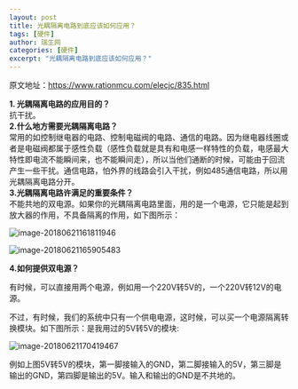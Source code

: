 ```yaml
---
layout: post  
title: 光耦隔离电路到底应该如何应用？  
tags: [硬件]
author: 瑞生网  
categories: [硬件]  
excerpt: "光耦隔离电路到底应该如何应用？"  
---
```


原文地址：https://www.rationmcu.com/elecjc/835.html  

**1. 光耦隔离电路的应用目的？**  
抗干扰。  
**2.什么地方需要光耦隔离电路？**  
常用的如控制继电器的电路、控制电磁阀的电路、通信的电路。因为继电器线圈或者是电磁阀都属于感性负载（感性负载就是具有和电感一样特性的负载，电感最大特性即电流不能瞬间来，也不能瞬间走），所以当他们通断的时候，可能由于回流产生一些干扰。通信电路，怕外界的线路会引入干扰，例如485通信电路，所以用光耦隔离电路分开。  
**3.光耦隔离电路许满足的重要条件？**  
不能共地的双电源。如果你的光耦隔离电路里面，用的是一个电源，它只能是起到放大器的作用，不具备隔离的作用，如下图所示：  

![image-20180621161811946]({{site.baseurl}}/assets/images/hardware/image-20180621161811946.png)  

![image-20180621165905483]({{site.baseurl}}/assets/images/hardware/image-20180621165905483.png)

**4.如何提供双电源？**

有时候，可以直接用两个电源，例如用一个220V转5V的，一个220V转12V的电源。  

不过，有时候，我们的系统中只有一个供电电源，这时候，可以买一个电源隔离转换模块。如下图所示：是我用过的5V转5V的模块:  

![image-20180621170419467]({{site.baseurl}}/assets/images/hardware/image-20180621170419467.png)

例如上图5V转5V的模块，第一脚接输入的GND，第二脚接输入的5V，第三脚是输出的GND，第四脚是输出的5V。输入和输出的GND是不共地的。  